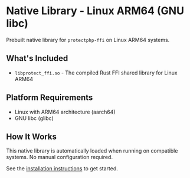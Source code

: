 # Native Library - Linux ARM64 (GNU libc)

Prebuilt native library for `protectphp-ffi` on Linux ARM64 systems.

## What's Included

- `libprotect_ffi.so` - The compiled Rust FFI shared library for Linux ARM64

## Platform Requirements

- Linux with ARM64 architecture (aarch64)
- GNU libc (glibc)

## How It Works

This native library is automatically loaded when running on compatible systems. No manual configuration required.

See the [installation instructions](../../README.md#installation) to get started.

